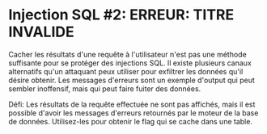 # Injection SQL #2: ERREUR: TITRE INVALIDE

Cacher les résultats d'une requête à l'utilisateur n'est pas une méthode suffisante pour se protéger des injections SQL. Il existe plusieurs canaux alternatifs qu'un attaquant peux utiliser pour exfiltrer les données qu'il désire obtenir. Les messages d'erreurs sont un exemple d'output qui peut sembler inoffensif, mais qui peut faire fuiter des données.

Défi: Les résultats de la requête effectuée ne sont pas affichés, mais il est possible d'avoir les messages d'erreurs retournés par le moteur de la base de données. Utilisez-les pour obtenir le flag qui se cache dans une table.
